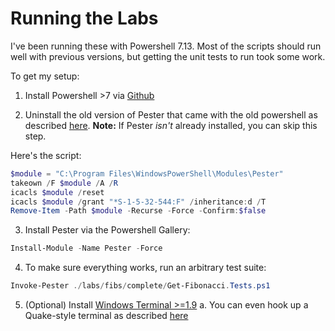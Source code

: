 # Running the Labs

I've been running these with Powershell 7.13. Most of the scripts should run well with previous versions, but getting
the unit tests to run took some work. 

To get my setup:

1. Install Powershell >7 via [Github](https://github.com/PowerShell/PowerShell)

2. Uninstall the old version of Pester that came with the old powershell as described [here](https://pester.dev/docs/introduction/installation). **Note:** If Pester *isn't* already installed, you can skip this step.

Here's the script:
```powershell
$module = "C:\Program Files\WindowsPowerShell\Modules\Pester"
takeown /F $module /A /R
icacls $module /reset
icacls $module /grant "*S-1-5-32-544:F" /inheritance:d /T
Remove-Item -Path $module -Recurse -Force -Confirm:$false
```

3. Install Pester via the Powershell Gallery:
```powershell
Install-Module -Name Pester -Force
```

4. To make sure everything works, run an arbitrary test suite:
```powershell
Invoke-Pester ./labs/fibs/complete/Get-Fibonacci.Tests.ps1
```

5. (Optional) Install [Windows Terminal >=1.9](https://devblogs.microsoft.com/commandline/windows-terminal-preview-1-9-release/)
  a. You can even hook up a Quake-style terminal as described [here](https://docs.microsoft.com/en-us/windows/terminal/customize-settings/actions#global-commands) 

